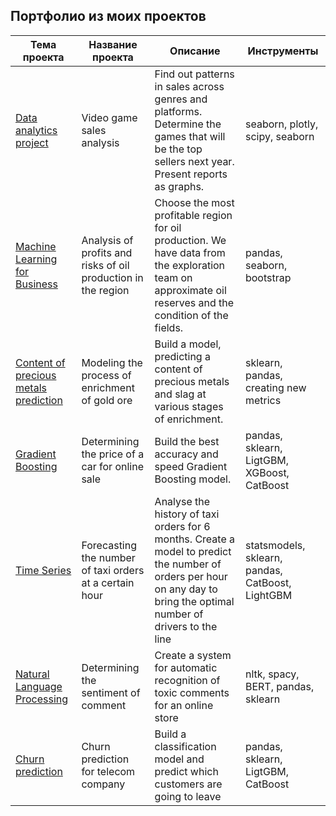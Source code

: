 
## Портфолио из моих проектов  

| Тема проекта | Название проекта | Описание | Инструменты |
| --- | --- | --- | --- |  
| [Data analytics project](https://github.com/smakarin/yandex_praktikum_projects/tree/master/Quarterly%20project%20%231) | Video game sales analysis | Find out patterns in sales across genres and platforms. Determine the games that will be the top sellers next year. Present reports as graphs. | seaborn, plotly, scipy, seaborn | 
| [Machine Learning for Business](https://github.com/smakarin/yandex_praktikum_projects/tree/master/Machine%20Learning%20for%20Business) | Analysis of profits and risks of oil production in the region | Choose the most profitable region for oil production. We have data from the exploration team on approximate oil reserves and the condition of the fields. | pandas, seaborn, bootstrap | 
| [Content of precious metals prediction](https://github.com/smakarin/yandex_praktikum_projects/tree/master/Quarterly%20project%20%232) | Modeling the process of enrichment of gold ore | Build a model, predicting a content of precious metals and slag at various stages of enrichment. | sklearn, pandas, creating new metrics | 
| [Gradient Boosting](https://github.com/smakarin/yandex_praktikum_projects/tree/master/Gradient%20Boosting) | Determining the price of a car for online sale | Build the best accuracy and speed Gradient Boosting model. | pandas, sklearn, LigtGBM, XGBoost, CatBoost |  
| [Time Series](https://github.com/smakarin/yandex_praktikum_projects/tree/master/Time%20Series) | Forecasting the number of taxi orders at a certain hour | Analyse the history of taxi orders for 6 months. Create a model to predict the number of orders per hour on any day to bring the optimal number of drivers to the line | statsmodels, sklearn, pandas, CatBoost, LightGBM |  
| [Natural Language Processing](https://github.com/smakarin/yandex_praktikum_projects/tree/master/Natural%20Language%20Processing) | Determining the sentiment of comment | Create a system for automatic recognition of toxic comments for an online store | nltk, spacy, BERT, pandas, sklearn | 
| [Churn prediction](https://github.com/smakarin/yandex_praktikum_projects/tree/master/FINAL%20project) | Churn prediction for telecom company | Build a classification model and predict which customers are going to leave | pandas, sklearn, LigtGBM, CatBoost |
